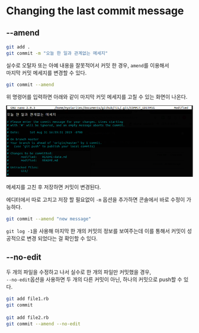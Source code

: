 # Changing the last commit message

## --amend

```bash
git add .
git commit -m "오늘 한 일과 관계없는 메세지"
```

실수로 오탈자 또는 아예 내용을 잘못적어서 커밋 한 경우, `amend`를 이용해서<br>
마지막 커밋 메세지를 변경할 수 있다.

```bash
git commit --amend
```

위 명령어를 입력하면 아래와 같이 마지막 커밋 메세지를 고칠 수 있는 화면이 나온다.

![amend](../../img/0.png)

메세지를 고친 후 저장하면 커밋이 변경된다.

에디터에서 따로 고치고 저장 할 필요없이 `-m` 옵션을 추가하면 콘솔에서 바로 수정이 가능하다.

```bash
git commit --amend "new message"
```

`git log -1`을 사용해 마지막 한 개의 커밋의 정보를 보여주는데 이를 통해서 커밋이 성공적으로 
변경 되었다는 걸 확인할 수 있다.


## --no-edit

두 개의 파일을 수정하고 나서 실수로 한 개의 파일만 커밋했을 경우,<br>
`--no-edit`옵션을 사용하면 두 개의 다른 커밋이 아닌, 하나의 커밋으로 push할 수 있다.

```bash
git add file1.rb 
git commit

git add file2.rb
git commit --amend --no-edit
```


